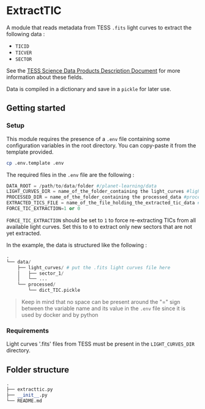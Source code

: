 # ExtractTIC

A module that reads metadata from TESS `.fits` light curves to extract the following data :
- `TICID`
- `TICVER`
- `SECTOR`

See the [TESS Science Data Products Description Document](https://archive.stsci.edu/files/live/sites/mast/files/home/missions-and-data/active-missions/tess/_documents/EXP-TESS-ARC-ICD-TM-0014.pdf) for more information about these fields.

Data is compiled in a dictionary and save in a `pickle` for later use.

## Getting started

### Setup

This module requires the presence of a `.env` file containing some configuration variables in the root directory. You can copy-paste it from the template provided.

```sh
cp .env.template .env
```

The required files in the `.env` file are the following :

```py
DATA_ROOT = /path/to/data/folder #/planet-learning/data
LIGHT_CURVES_DIR = name_of_the_folder_containing the light_curves #light_curves
PROCESSED_DIR = name_of_the_folder_containing the processed_data #processed
EXTRACTED_TICS_FILE = name_of_the_file_holding_the_extracted_tic_data #dict_TIC.pickle
FORCE_TIC_EXTRACTION=1 or 0
```

`FORCE_TIC_EXTRACTION` should be set to `1` to force re-extracting TICs from all available light curves. Set this to `0` to extract only new sectors that are not yet extracted.

In the example, the data is structured like the following :

```py
.
└── data/
    ├── light_curves/ # put the .fits light curves file here
    │   ├── sector_1/
    │   └── ...
    └── processed/
        └── dict_TIC.pickle
```

>Keep in mind that no space can be present around the "=" sign between the variable name and its value in the `.env` file since it is used by docker and by python

### Requirements

Light curves '.fits' files from TESS must be present in the `LIGHT_CURVES_DIR` directory.

## Folder structure

```py
.
├── extracttic.py
├── __init__.py
└── README.md
```